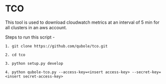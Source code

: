 # TCO 

This tool is used to download cloudwatch metrics at an interval of 5 min for all clusters in an aws account.
 
Steps to run this script -

```
1. git clone https://github.com/qubole/tco.git

2. cd tco

3. python setup.py develop

4. python qubole-tco.py --access-key=<insert access-key> --secret-key=<insert secret-access-key>
```
